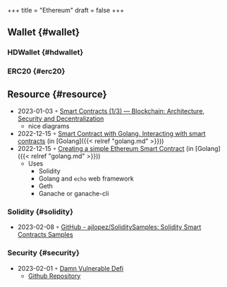 +++
title = "Ethereum"
draft = false
+++

## Wallet {#wallet}


### HDWallet {#hdwallet}


### ERC20 {#erc20}


## Resource {#resource}

-   2023-01-03 ◦ [Smart Contracts (1/3) — Blockchain: Architecture, Security and Decentralization](https://dev.to/yuryoparin/smart-contracts-blockchain-13-25ph)
    -   nice diagrams
-   2022-12-15 ◦ [Smart Contract with Golang. Interacting with smart contracts](https://medium.com/nerd-for-tech/smart-contract-with-golang-d208c92848a9) (in [Golang]({{< relref "golang.md" >}}))
-   2022-12-15 ◦ [Creating a simple Ethereum Smart Contract](https://towardsdev.com/creating-a-simple-ethereum-smart-contract-in-golang-138b9439f64e) (in [Golang]({{< relref "golang.md" >}}))
    -   Uses
        -   Solidity
        -   Golang and `echo` web framework
        -   Geth
        -   Ganache or ganache-cli


### Solidity {#solidity}

-   2023-02-08 ◦ [GitHub - ajlopez/SoliditySamples: Solidity Smart Contracts Samples](https://github.com/ajlopez/SoliditySamples)


### Security {#security}

-   2023-02-01 ◦ [Damn Vulnerable Defi](https://dev.to/erhant/damn-vulnerable-defi-1-unstoppable-4824)
    -   [Github Repository](https://www.damnvulnerabledefi.xyz/)
